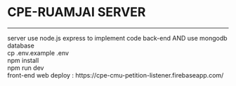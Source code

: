 <h1>CPE-RUAMJAI SERVER</h1>
<hr>
server use node.js express to implement code back-end AND use mongodb database<br>
cp .env.example .env<br>
npm install<br>
npm run dev<br>
<p1>front-end web deploy : https://cpe-cmu-petition-listener.firebaseapp.com/ </p1>
